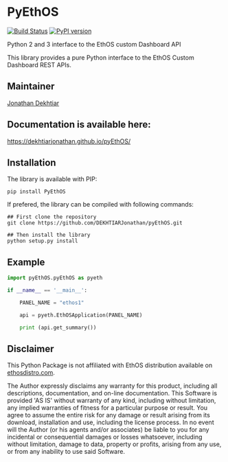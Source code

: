 # PyEthOS

[![Build Status](https://travis-ci.org/DEKHTIARJonathan/pyEthOS.svg?branch=master)](https://travis-ci.org/DEKHTIARJonathan/pyEthOS)
[![PyPI version](https://badge.fury.io/py/pyEthOS.svg)](https://badge.fury.io/py/pyEthOS)

Python 2 and 3 interface to the EthOS custom Dashboard API

This library provides a pure Python interface to the EthOS Custom Dashboard REST APIs.

## Maintainer
[Jonathan Dekhtiar](https://github.com/DEKHTIARJonathan)

## Documentation is available here:
https://dekhtiarjonathan.github.io/pyEthOS/

## Installation

The library is available with PIP:

```shell
pip install PyEthOS
```

If prefered, the library can be compiled with following commands:

```shell
## First clone the repository
git clone https://github.com/DEKHTIARJonathan/pyEthOS.git

## Then install the library
python setup.py install
```

## Example
```python
import pyEthOS.pyEthOS as pyeth

if __name__ == '__main__':

    PANEL_NAME = "ethos1"

    api = pyeth.EthOSApplication(PANEL_NAME)

    print (api.get_summary())
```

## Disclaimer
This Python Package is not affiliated with EthOS distribution available on [ethosdistro.com](http://ethosdistro.com/).

The Author expressly disclaims any warranty for this product, including all descriptions, documentation, and on-line documentation. This Software is provided 'AS IS' without warranty of any kind, including without limitation, any implied warranties of fitness for a particular purpose or result. You agree to assume the entire risk for any damage or result arising from its download, installation and use, including the license process. In no event will the Author (or his agents and/or associates) be liable to you for any incidental or consequential damages or losses whatsoever, including without limitation, damage to data, property or profits, arising from any use, or from any inability to use said Software.
